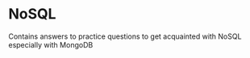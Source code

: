 # NoSQL

Contains answers to practice questions to get acquainted with NoSQL especially with MongoDB
